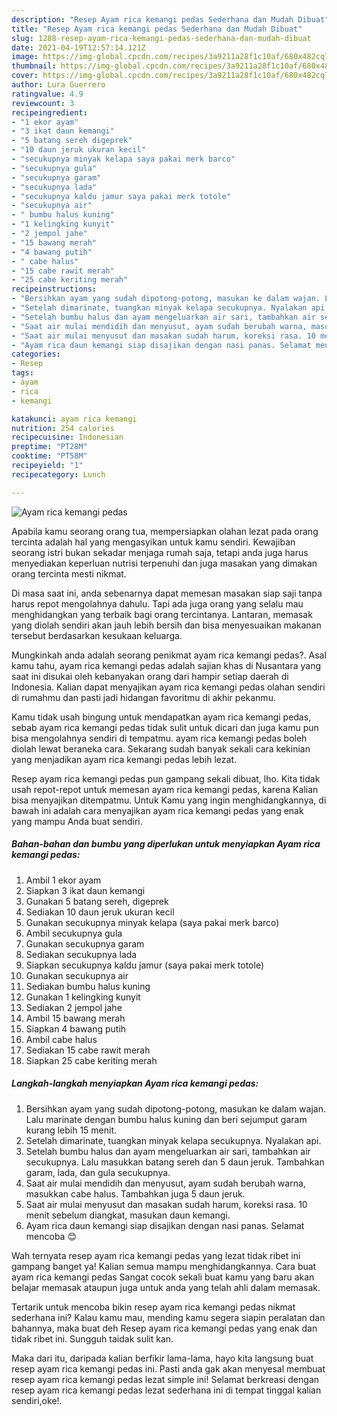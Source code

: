 ```yaml
---
description: "Resep Ayam rica kemangi pedas Sederhana dan Mudah Dibuat"
title: "Resep Ayam rica kemangi pedas Sederhana dan Mudah Dibuat"
slug: 1288-resep-ayam-rica-kemangi-pedas-sederhana-dan-mudah-dibuat
date: 2021-04-19T12:57:14.121Z
image: https://img-global.cpcdn.com/recipes/3a9211a28f1c10af/680x482cq70/ayam-rica-kemangi-pedas-foto-resep-utama.jpg
thumbnail: https://img-global.cpcdn.com/recipes/3a9211a28f1c10af/680x482cq70/ayam-rica-kemangi-pedas-foto-resep-utama.jpg
cover: https://img-global.cpcdn.com/recipes/3a9211a28f1c10af/680x482cq70/ayam-rica-kemangi-pedas-foto-resep-utama.jpg
author: Lura Guerrero
ratingvalue: 4.9
reviewcount: 3
recipeingredient:
- "1 ekor ayam"
- "3 ikat daun kemangi"
- "5 batang sereh digeprek"
- "10 daun jeruk ukuran kecil"
- "secukupnya minyak kelapa saya pakai merk barco"
- "secukupnya gula"
- "secukupnya garam"
- "secukupnya lada"
- "secukupnya kaldu jamur saya pakai merk totole"
- "secukupnya air"
- " bumbu halus kuning"
- "1 kelingking kunyit"
- "2 jempol jahe"
- "15 bawang merah"
- "4 bawang putih"
- " cabe halus"
- "15 cabe rawit merah"
- "25 cabe keriting merah"
recipeinstructions:
- "Bersihkan ayam yang sudah dipotong-potong, masukan ke dalam wajan. Lalu marinate dengan bumbu halus kuning dan beri sejumput garam kurang lebih 15 menit."
- "Setelah dimarinate, tuangkan minyak kelapa secukupnya. Nyalakan api."
- "Setelah bumbu halus dan ayam mengeluarkan air sari, tambahkan air secukupnya. Lalu masukkan batang sereh dan 5 daun jeruk. Tambahkan garam, lada, dan gula secukupnya."
- "Saat air mulai mendidih dan menyusut, ayam sudah berubah warna, masukkan cabe halus. Tambahkan juga 5 daun jeruk."
- "Saat air mulai menyusut dan masakan sudah harum, koreksi rasa. 10 menit sebelum diangkat, masukan daun kemangi."
- "Ayam rica daun kemangi siap disajikan dengan nasi panas. Selamat mencoba 😊"
categories:
- Resep
tags:
- ayam
- rica
- kemangi

katakunci: ayam rica kemangi 
nutrition: 254 calories
recipecuisine: Indonesian
preptime: "PT28M"
cooktime: "PT58M"
recipeyield: "1"
recipecategory: Lunch

---
```



![Ayam rica kemangi pedas](https://img-global.cpcdn.com/recipes/3a9211a28f1c10af/680x482cq70/ayam-rica-kemangi-pedas-foto-resep-utama.jpg)

Apabila kamu seorang orang tua, mempersiapkan olahan lezat pada orang tercinta adalah hal yang mengasyikan untuk kamu sendiri. Kewajiban seorang istri bukan sekadar menjaga rumah saja, tetapi anda juga harus menyediakan keperluan nutrisi terpenuhi dan juga masakan yang dimakan orang tercinta mesti nikmat.

Di masa  saat ini, anda sebenarnya dapat memesan masakan siap saji tanpa harus repot mengolahnya dahulu. Tapi ada juga orang yang selalu mau menghidangkan yang terbaik bagi orang tercintanya. Lantaran, memasak yang diolah sendiri akan jauh lebih bersih dan bisa menyesuaikan makanan tersebut berdasarkan kesukaan keluarga. 



Mungkinkah anda adalah seorang penikmat ayam rica kemangi pedas?. Asal kamu tahu, ayam rica kemangi pedas adalah sajian khas di Nusantara yang saat ini disukai oleh kebanyakan orang dari hampir setiap daerah di Indonesia. Kalian dapat menyajikan ayam rica kemangi pedas olahan sendiri di rumahmu dan pasti jadi hidangan favoritmu di akhir pekanmu.

Kamu tidak usah bingung untuk mendapatkan ayam rica kemangi pedas, sebab ayam rica kemangi pedas tidak sulit untuk dicari dan juga kamu pun bisa mengolahnya sendiri di tempatmu. ayam rica kemangi pedas boleh diolah lewat beraneka cara. Sekarang sudah banyak sekali cara kekinian yang menjadikan ayam rica kemangi pedas lebih lezat.

Resep ayam rica kemangi pedas pun gampang sekali dibuat, lho. Kita tidak usah repot-repot untuk memesan ayam rica kemangi pedas, karena Kalian bisa menyajikan ditempatmu. Untuk Kamu yang ingin menghidangkannya, di bawah ini adalah cara menyajikan ayam rica kemangi pedas yang enak yang mampu Anda buat sendiri.

<!--inarticleads1-->

##### Bahan-bahan dan bumbu yang diperlukan untuk menyiapkan Ayam rica kemangi pedas:

1. Ambil 1 ekor ayam
1. Siapkan 3 ikat daun kemangi
1. Gunakan 5 batang sereh, digeprek
1. Sediakan 10 daun jeruk ukuran kecil
1. Gunakan secukupnya minyak kelapa (saya pakai merk barco)
1. Ambil secukupnya gula
1. Gunakan secukupnya garam
1. Sediakan secukupnya lada
1. Siapkan secukupnya kaldu jamur (saya pakai merk totole)
1. Gunakan secukupnya air
1. Sediakan  bumbu halus kuning
1. Gunakan 1 kelingking kunyit
1. Sediakan 2 jempol jahe
1. Ambil 15 bawang merah
1. Siapkan 4 bawang putih
1. Ambil  cabe halus
1. Sediakan 15 cabe rawit merah
1. Siapkan 25 cabe keriting merah




<!--inarticleads2-->

##### Langkah-langkah menyiapkan Ayam rica kemangi pedas:

1. Bersihkan ayam yang sudah dipotong-potong, masukan ke dalam wajan. Lalu marinate dengan bumbu halus kuning dan beri sejumput garam kurang lebih 15 menit.
1. Setelah dimarinate, tuangkan minyak kelapa secukupnya. Nyalakan api.
1. Setelah bumbu halus dan ayam mengeluarkan air sari, tambahkan air secukupnya. Lalu masukkan batang sereh dan 5 daun jeruk. Tambahkan garam, lada, dan gula secukupnya.
1. Saat air mulai mendidih dan menyusut, ayam sudah berubah warna, masukkan cabe halus. Tambahkan juga 5 daun jeruk.
1. Saat air mulai menyusut dan masakan sudah harum, koreksi rasa. 10 menit sebelum diangkat, masukan daun kemangi.
1. Ayam rica daun kemangi siap disajikan dengan nasi panas. Selamat mencoba 😊




Wah ternyata resep ayam rica kemangi pedas yang lezat tidak ribet ini gampang banget ya! Kalian semua mampu menghidangkannya. Cara buat ayam rica kemangi pedas Sangat cocok sekali buat kamu yang baru akan belajar memasak ataupun juga untuk anda yang telah ahli dalam memasak.

Tertarik untuk mencoba bikin resep ayam rica kemangi pedas nikmat sederhana ini? Kalau kamu mau, mending kamu segera siapin peralatan dan bahannya, maka buat deh Resep ayam rica kemangi pedas yang enak dan tidak ribet ini. Sungguh taidak sulit kan. 

Maka dari itu, daripada kalian berfikir lama-lama, hayo kita langsung buat resep ayam rica kemangi pedas ini. Pasti anda gak akan menyesal membuat resep ayam rica kemangi pedas lezat simple ini! Selamat berkreasi dengan resep ayam rica kemangi pedas lezat sederhana ini di tempat tinggal kalian sendiri,oke!.

